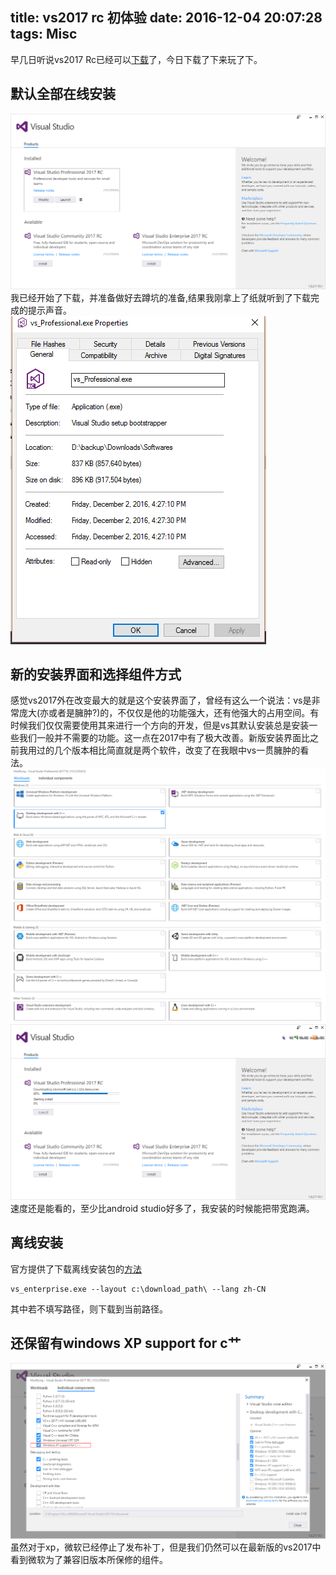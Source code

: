 title: vs2017 rc 初体验
date: 2016-12-04 20:07:28
tags: Misc
---
早几日听说vs2017 Rc已经可以[下载](https://www.visualstudio.com/vs/visual-studio-2017-rc/)了，今日下载了下来玩了下。
## 默认全部在线安装
![一个在线安装的安装程序](/uploads/2016-12-04_1.png "全新的在线安装的安装程序")
我已经开始了下载，并准备做好去蹲坑的准备,结果我刚拿上了纸就听到了下载完成的提示声音。
![837 kb](/uploads/2016-12-04_2.png "大小仅仅有837 kb")
<!--more-->
## 新的安装界面和选择组件方式
感觉vs2017外在改变最大的就是这个安装界面了，曾经有这么一个说法：vs是非常庞大(亦或者是臃肿?)的，不仅仅是他的功能强大，还有他强大的占用空间。有时候我们仅仅需要使用其来进行一个方向的开发，但是vs其默认安装总是安装一些我们一般并不需要的功能。这一点在2017中有了极大改善。新版安装界面比之前我用过的几个版本相比简直就是两个软件，改变了在我眼中vs一贯臃肿的看法。
![默认的分组](/uploads/2016-12-04_6.png "默认的分组")
![安装时下载的界面与速度](/uploads/2016-12-04_4.png "安装中...")
速度还是能看的，至少比android studio好多了，我安装的时候能把带宽跑满。

## 离线安装
官方提供了下载离线安装包的[方法](https://www.visualstudio.com/zh-CN/news/releasenotes/vs2017-relnotes#a-idwillow-anew-installation-experience)
  ```
  vs_enterprise.exe --layout c:\download_path\ --lang zh-CN
  ```
其中若不填写路径，则下载到当前路径。


## 还保留有windows XP support for c艹
![windows XP support for c++](/uploads/2016-12-04_5.png)
虽然对于xp，微软已经停止了发布补丁，但是我们仍然可以在最新版的vs2017中看到微软为了兼容旧版本所保修的组件。

